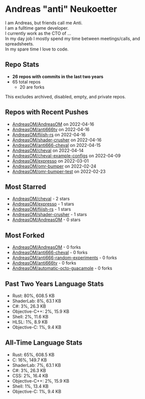 
# Andreas "anti" Neukoetter

I am Andreas, but friends call me Anti.  
I am a fulltime game developer.  
I currently work as the CTO of ...  
In my day job I mostly spend my time between meetings/calls, and spreadsheets.  
In my spare time I love to code.  

## Repo Stats
- **26 repos with commits in the last two years**
- 65 total repos
  - 20 are forks

This excludes archived, disabled, empty, and private repos.

## Repos with Recent Pushes
- [AndreasOM/AndreasOM](https://github.com/AndreasOM/AndreasOM) on 2022-04-16
- [AndreasOM/anti666tv](https://github.com/AndreasOM/anti666tv) on 2022-04-16
- [AndreasOM/fiiish-rs](https://github.com/AndreasOM/fiiish-rs) on 2022-04-16
- [AndreasOM/shader-crusher](https://github.com/AndreasOM/shader-crusher) on 2022-04-16
- [AndreasOM/anti666-cheval](https://github.com/AndreasOM/anti666-cheval) on 2022-04-15
- [AndreasOM/cheval](https://github.com/AndreasOM/cheval) on 2022-04-14
- [AndreasOM/cheval-example-configs](https://github.com/AndreasOM/cheval-example-configs) on 2022-04-09
- [AndreasOM/expresso](https://github.com/AndreasOM/expresso) on 2022-03-01
- [AndreasOM/omr-bumper](https://github.com/AndreasOM/omr-bumper) on 2022-02-24
- [AndreasOM/omr-bumper-test](https://github.com/AndreasOM/omr-bumper-test) on 2022-02-23


## Most Starred
- [AndreasOM/cheval](https://github.com/AndreasOM/cheval) - 2 stars
- [AndreasOM/expresso](https://github.com/AndreasOM/expresso) - 1 stars
- [AndreasOM/fiiish-rs](https://github.com/AndreasOM/fiiish-rs) - 1 stars
- [AndreasOM/shader-crusher](https://github.com/AndreasOM/shader-crusher) - 1 stars
- [AndreasOM/AndreasOM](https://github.com/AndreasOM/AndreasOM) - 0 stars


## Most Forked
- [AndreasOM/AndreasOM](https://github.com/AndreasOM/AndreasOM) - 0 forks
- [AndreasOM/anti666-cheval](https://github.com/AndreasOM/anti666-cheval) - 0 forks
- [AndreasOM/anti666-random-experiments](https://github.com/AndreasOM/anti666-random-experiments) - 0 forks
- [AndreasOM/anti666tv](https://github.com/AndreasOM/anti666tv) - 0 forks
- [AndreasOM/automatic-octo-guacamole](https://github.com/AndreasOM/automatic-octo-guacamole) - 0 forks


## Past Two Years Language Stats
- Rust: 80%, 608.5 KB
- ShaderLab: 8%, 63.1 KB
- C#: 3%, 26.3 KB
- Objective-C++: 2%, 15.9 KB
- Shell: 2%, 11.6 KB
- HLSL: 1%, 8.9 KB
- Objective-C: 1%, 9.4 KB


## All-Time Language Stats
- Rust: 65%, 608.5 KB
- C: 16%, 149.7 KB
- ShaderLab: 7%, 63.1 KB
- C#: 3%, 26.3 KB
- CSS: 2%, 16.4 KB
- Objective-C++: 2%, 15.9 KB
- Shell: 1%, 13.4 KB
- Objective-C: 1%, 9.4 KB

